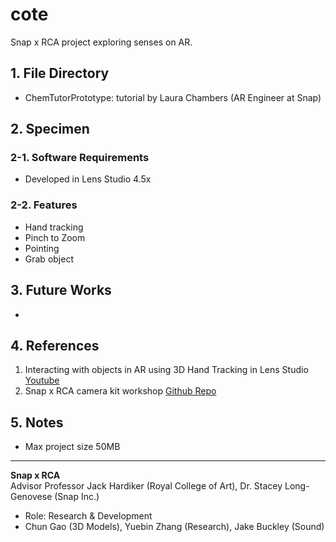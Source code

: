 # cote
Snap x RCA project exploring senses on AR.
## 1. File Directory
- ChemTutorPrototype: tutorial by Laura Chambers (AR Engineer at Snap)
## 2. Specimen
### 2-1. Software Requirements
- Developed in Lens Studio 4.5x
### 2-2. Features
- Hand tracking
- Pinch to Zoom
- Pointing
- Grab object
## 3. Future Works
- 
## 4. References
1. Interacting with objects in AR using 3D Hand Tracking in Lens Studio [Youtube](https://www.youtube.com/watch?v=AgweoeLMFEk)
2. Snap x RCA camera kit workshop [Github Repo](https://github.com/chanulee/snap-rca-camkit-workshop)
## 5. Notes
- Max project size 50MB
---
**Snap x RCA**    
Advisor Professor Jack Hardiker (Royal College of Art), Dr. Stacey Long-Genovese (Snap Inc.)

- Role: Research & Development
- Chun Gao (3D Models), Yuebin Zhang (Research), Jake Buckley (Sound)